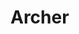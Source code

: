 <!-- TITLE: Archer -->
<!-- SUBTITLE: ​The Archer is a master marksman, luring her prey into snare traps and then picking them off from a distance with her bow. A capable scout and hunter, the Archer can aid allies by foraging for food, fishing, leatherworking, and providing basic medical care -->

# Archer